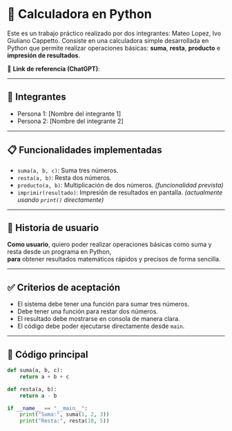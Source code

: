 # 🧮 Calculadora en Python

Este es un trabajo práctico realizado por dos integrantes: Mateo Lopez, Ivo Giuliano Cappetto. 
Consiste en una calculadora simple desarrollada en Python que permite realizar operaciones básicas: **suma**, **resta**, **producto** e **impresión de resultados**.

🔗 **Link de referencia (ChatGPT)**:  

---

## 👥 Integrantes

- Persona 1: [Nombre del integrante 1]  
- Persona 2: [Nombre del integrante 2]

---

## 📋 Funcionalidades implementadas

- `suma(a, b, c)`: Suma tres números.
- `resta(a, b)`: Resta dos números.
- `producto(a, b)`: Multiplicación de dos números. *(funcionalidad prevista)*
- `imprimir(resultado)`: Impresión de resultados en pantalla. *(actualmente usando `print()` directamente)*

---

## 📘 Historia de usuario

**Como usuario**, quiero poder realizar operaciones básicas como suma y resta desde un programa en Python,  
**para** obtener resultados matemáticos rápidos y precisos de forma sencilla.

---

## ✅ Criterios de aceptación

- El sistema debe tener una función para sumar tres números.
- Debe tener una función para restar dos números.
- El resultado debe mostrarse en consola de manera clara.
- El código debe poder ejecutarse directamente desde `main`.

---

## 📄 Código principal

```python
def suma(a, b, c):
    return a + b + c

def resta(a, b):
    return a - b

if __name__ == "__main__":
    print("Suma:", suma(1, 2, 3))
    print("Resta:", resta(10, 5))
